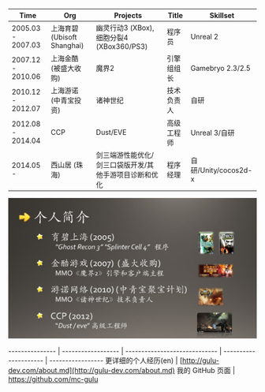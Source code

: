 Time | Org | Projects | Title | Skillset
--------------- | ------------------ | ----------------------------- | --------------------- | -----------------
2005.03 - 2007.03 | 上海育碧 (Ubisoft Shanghai) | 幽灵行动3 (XBox), 细胞分裂4 (XBox360/PS3) | 程序员 | Unreal 2
2007.12 - 2010.06 | 上海金酷 (被盛大收购) | 魔界2 | 引擎组组长 | Gamebryo 2.3/2.5
2010.12 - 2012.07 | 上海游诺 (中青宝投资) | 诸神世纪 | 技术负责人 | 自研
2012.08 - 2014.04 | CCP | Dust/EVE | 高级工程师 | Unreal 3/自研
2014.05 - | 西山居 (珠海) | 剑三端游性能优化/剑三口袋版开发/其他手游项目诊断和优化 | 程序经理 | 自研/Unity/cocos2d-x

![](res.jpg)

--------------- | ------------------ | ----------------------------- | --------------------- | -----------------
更详细的个人经历(en) | [http://gulu-dev.com/about.md](http://gulu-dev.com/about.md)
我的 GitHub 页面 | https://github.com/mc-gulu 
